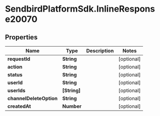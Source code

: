 # SendbirdPlatformSdk.InlineResponse20070

## Properties

Name | Type | Description | Notes
------------ | ------------- | ------------- | -------------
**requestId** | **String** |  | [optional] 
**action** | **String** |  | [optional] 
**status** | **String** |  | [optional] 
**userId** | **String** |  | [optional] 
**userIds** | **[String]** |  | [optional] 
**channelDeleteOption** | **String** |  | [optional] 
**createdAt** | **Number** |  | [optional] 


